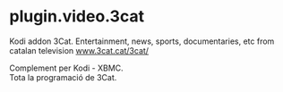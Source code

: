 # plugin.video.3cat
Kodi addon 3Cat. 
Entertainment, news, sports, documentaries, etc from catalan television www.3cat.cat/3cat/

Complement per Kodi - XBMC.  
Tota la programació de 3Cat.



